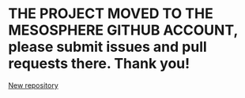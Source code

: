 # THE PROJECT MOVED TO THE MESOSPHERE GITHUB ACCOUNT, please submit issues and pull requests there. Thank you!
[New repository](mesosphere/bun)
